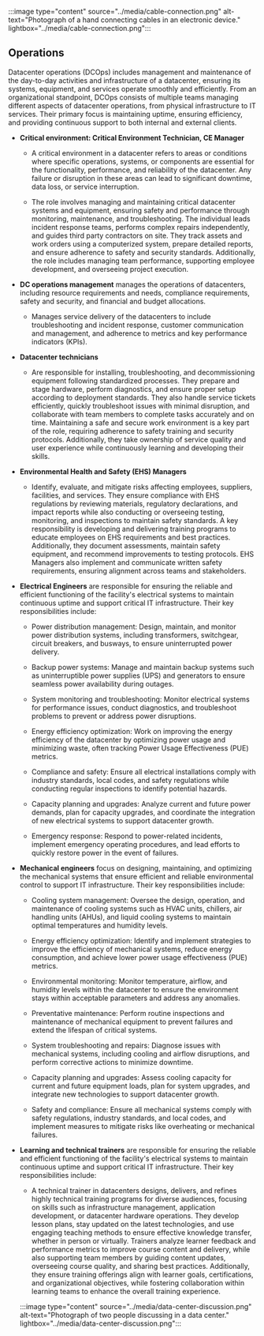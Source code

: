 :::image type="content" source="../media/cable-connection.png" alt-text="Photograph of a hand connecting cables in an electronic device." lightbox="../media/cable-connection.png":::

## Operations

Datacenter operations (DCOps) includes management and maintenance of the day-to-day activities and infrastructure of a datacenter, ensuring its systems, equipment, and services operate smoothly and efficiently. From an organizational standpoint, DCOps consists of multiple teams managing different aspects of datacenter operations, from physical infrastructure to IT services. Their primary focus is maintaining uptime, ensuring efficiency, and providing continuous support to both internal and external clients.

- **Critical environment: Critical Environment Technician, CE Manager**

  - A critical environment in a datacenter refers to areas or conditions where specific operations, systems, or components are essential for the functionality, performance, and reliability of the datacenter. Any failure or disruption in these areas can lead to significant downtime, data loss, or service interruption. 

  - The role involves managing and maintaining critical datacenter systems and equipment, ensuring safety and performance through monitoring, maintenance, and troubleshooting. The individual leads incident response teams, performs complex repairs independently, and guides third party contractors on site. They track assets and work orders using a computerized system, prepare detailed reports, and ensure adherence to safety and security standards. Additionally, the role includes managing team performance, supporting employee development, and overseeing project execution.

- **DC operations management** manages the operations of datacenters, including resource requirements and needs, compliance requirements, safety and security, and financial and budget allocations.

  - Manages service delivery of the datacenters to include troubleshooting and incident response, customer communication and management, and adherence to metrics and key performance indicators (KPIs).

- **Datacenter technicians**

  - Are responsible for installing, troubleshooting, and decommissioning equipment following standardized processes. They prepare and stage hardware, perform diagnostics, and ensure proper setup according to deployment standards. They also handle service tickets efficiently, quickly troubleshoot issues with minimal disruption, and collaborate with team members to complete tasks accurately and on time. Maintaining a safe and secure work environment is a key part of the role, requiring adherence to safety training and security protocols. Additionally, they take ownership of service quality and user experience while continuously learning and developing their skills.

- **Environmental Health and Safety (EHS) Managers**

  - Identify, evaluate, and mitigate risks affecting employees, suppliers, facilities, and services. They ensure compliance with EHS regulations by reviewing materials, regulatory declarations, and impact reports while also conducting or overseeing testing, monitoring, and inspections to maintain safety standards. A key responsibility is developing and delivering training programs to educate employees on EHS requirements and best practices. Additionally, they document assessments, maintain safety equipment, and recommend improvements to testing protocols. EHS Managers also implement and communicate written safety requirements, ensuring alignment across teams and stakeholders.

- **Electrical Engineers** are responsible for ensuring the reliable and efficient functioning of the facility's electrical systems to maintain continuous uptime and support critical IT infrastructure. Their key responsibilities include:

  - Power distribution management: Design, maintain, and monitor power distribution systems, including transformers, switchgear, circuit breakers, and busways, to ensure uninterrupted power delivery. 

  - Backup power systems: Manage and maintain backup systems such as uninterruptible power supplies (UPS) and generators to ensure seamless power availability during outages. 

  - System monitoring and troubleshooting: Monitor electrical systems for performance issues, conduct diagnostics, and troubleshoot problems to prevent or address power disruptions. 

  - Energy efficiency optimization: Work on improving the energy efficiency of the datacenter by optimizing power usage and minimizing waste, often tracking Power Usage Effectiveness (PUE) metrics. 

  - Compliance and safety: Ensure all electrical installations comply with industry standards, local codes, and safety regulations while conducting regular inspections to identify potential hazards. 

  - Capacity planning and upgrades: Analyze current and future power demands, plan for capacity upgrades, and coordinate the integration of new electrical systems to support datacenter growth. 

  - Emergency response: Respond to power-related incidents, implement emergency operating procedures, and lead efforts to quickly restore power in the event of failures.

- **Mechanical engineers** focus on designing, maintaining, and optimizing the mechanical systems that ensure efficient and reliable environmental control to support IT infrastructure. Their key responsibilities include:

  - Cooling system management: Oversee the design, operation, and maintenance of cooling systems such as HVAC units, chillers, air handling units (AHUs), and liquid cooling systems to maintain optimal temperatures and humidity levels. 

  - Energy efficiency optimization: Identify and implement strategies to improve the efficiency of mechanical systems, reduce energy consumption, and achieve lower power usage effectiveness (PUE) metrics. 

  - Environmental monitoring: Monitor temperature, airflow, and humidity levels within the datacenter to ensure the environment stays within acceptable parameters and address any anomalies. 

  - Preventative maintenance: Perform routine inspections and maintenance of mechanical equipment to prevent failures and extend the lifespan of critical systems. 

  - System troubleshooting and repairs: Diagnose issues with mechanical systems, including cooling and airflow disruptions, and perform corrective actions to minimize downtime. 

  - Capacity planning and upgrades: Assess cooling capacity for current and future equipment loads, plan for system upgrades, and integrate new technologies to support datacenter growth. 

  - Safety and compliance: Ensure all mechanical systems comply with safety regulations, industry standards, and local codes, and implement measures to mitigate risks like overheating or mechanical failures.

- **Learning and technical trainers** are responsible for ensuring the reliable and efficient functioning of the facility's electrical systems to maintain continuous uptime and support critical IT infrastructure. Their key responsibilities include:

  - A technical trainer in datacenters designs, delivers, and refines highly technical training programs for diverse audiences, focusing on skills such as infrastructure management, application development, or datacenter hardware operations. They develop lesson plans, stay updated on the latest technologies, and use engaging teaching methods to ensure effective knowledge transfer, whether in person or virtually. Trainers analyze learner feedback and performance metrics to improve course content and delivery, while also supporting team members by guiding content updates, overseeing course quality, and sharing best practices. Additionally, they ensure training offerings align with learner goals, certifications, and organizational objectives, while fostering collaboration within learning teams to enhance the overall training experience.

  :::image type="content" source="../media/data-center-discussion.png" alt-text="Photograph of two people discussing in a data center." lightbox="../media/data-center-discussion.png":::